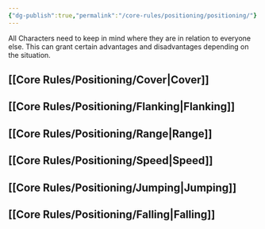 ```yaml
---
{"dg-publish":true,"permalink":"/core-rules/positioning/positioning/"}
---
```


All Characters need to keep in mind where they are in relation to everyone else. This can grant certain advantages and disadvantages depending on the situation.
## [[Core Rules/Positioning/Cover\|Cover]]

## [[Core Rules/Positioning/Flanking\|Flanking]]

## [[Core Rules/Positioning/Range\|Range]]

## [[Core Rules/Positioning/Speed\|Speed]]

## [[Core Rules/Positioning/Jumping\|Jumping]]

## [[Core Rules/Positioning/Falling\|Falling]]


